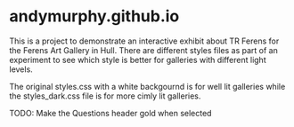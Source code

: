 # andymurphy.github.io
This is a project to demonstrate an interactive exhibit about TR Ferens for the Ferens Art Gallery in Hull.
There are different styles files as part of an experiment to see which style is better for galleries with different light levels.

The original styles.css with a white backgournd is for well lit galleries while the styles_dark.css file is for more cimly lit galleries.

TODO: Make the Questions header gold when selected
